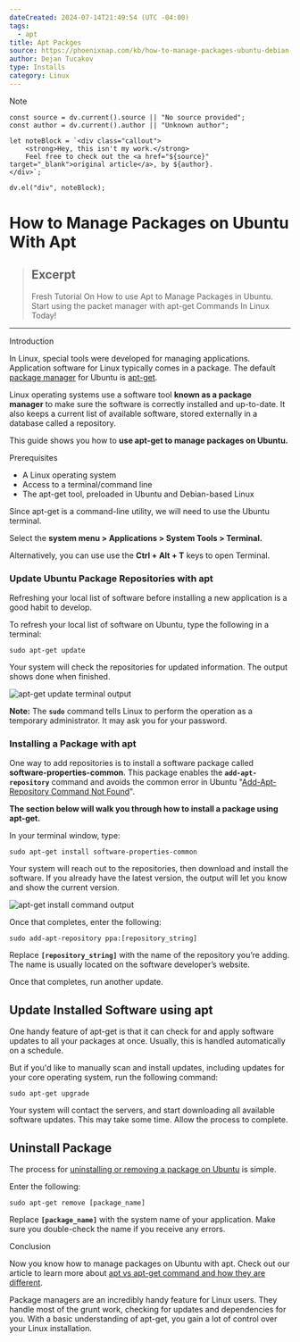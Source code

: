 ```yaml
---
dateCreated: 2024-07-14T21:49:54 (UTC -04:00)
tags:
  - apt
title: Apt Packges
source: https://phoenixnap.com/kb/how-to-manage-packages-ubuntu-debian-apt-get
author: Dejan Tucakov
type: Installs
category: Linux
---
```

> [!NOTE]
```dataviewjs
const source = dv.current().source || "No source provided";
const author = dv.current().author || "Unknown author";

let noteBlock = `<div class="callout">
    <strong>Hey, this isn't my work.</strong>
    Feel free to check out the <a href="${source}" target="_blank">original article</a>, by ${author}.
</div>`;

dv.el("div", noteBlock);
```
# How to Manage Packages on Ubuntu With Apt

> ## Excerpt
> Fresh Tutorial On How to use Apt to Manage Packages in Ubuntu. Start using the packet manager with apt-get Commands In Linux Today!

---
Introduction

In Linux, special tools were developed for managing applications. Application software for Linux typically comes in a package. The default [package manager](https://phoenixnap.com/glossary/what-is-a-package-manager) for Ubuntu is [apt-get](https://phoenixnap.com/kb/how-to-use-apt-get-commands).

Linux operating systems use a software tool **known as a package manager** to make sure the software is correctly installed and up-to-date. It also keeps a current list of available software, stored externally in a database called a repository.

This guide shows you how to **use apt-get to manage packages on Ubuntu.**


Prerequisites

-   A Linux operating system
-   Access to a terminal/command line
-   The apt-get tool, preloaded in Ubuntu and Debian-based Linux

Since apt-get is a command-line utility, we will need to use the Ubuntu terminal.

Select the **system menu > Applications > System Tools > Terminal.**

Alternatively, you can use use the **Ctrl + Alt + T** keys to open Terminal.

### Update Ubuntu Package Repositories with apt

Refreshing your local list of software before installing a new application is a good habit to develop.

To refresh your local list of software on Ubuntu, type the following in a terminal:

```
sudo apt-get update
```

Your system will check the repositories for updated information. The output shows done when finished.

![apt-get update terminal output](https://phoenixnap.com/kb/wp-content/uploads/2021/04/apt-get-update.png)

**Note:** The **`sudo`** command tells Linux to perform the operation as a temporary administrator. It may ask you for your password.

### Installing a Package with apt

One way to add repositories is to install a software package called **software-properties-common**. This package enables the **`add-apt-repository`** command and avoids the common error in Ubuntu "[Add-Apt-Repository Command Not Found](https://phoenixnap.com/kb/add-apt-repository-command-not-found-ubuntu)".

**The section below will walk you through how to install a package using apt-get.**

In your terminal window, type:

```
sudo apt-get install software-properties-common
```

Your system will reach out to the repositories, then download and install the software. If you already have the latest version, the output will let you know and show the current version.

![apt-get install command output](https://phoenixnap.com/kb/wp-content/uploads/2021/04/apt-get-install-software-properties-common.png)

Once that completes, enter the following:

```
sudo add-apt-repository ppa:[repository_string]
```

Replace **`[repository_string]`** with the name of the repository you’re adding. The name is usually located on the software developer’s website.

Once that completes, run another update.

## Update Installed Software using apt

One handy feature of apt-get is that it can check for and apply software updates to all your packages at once. Usually, this is handled automatically on a schedule.

But if you'd like to manually scan and install updates, including updates for your core operating system, run the following command:

```
sudo apt-get upgrade
```

Your system will contact the servers, and start downloading all available software updates. This may take some time. Allow the process to complete.

## Uninstall Package

The process for [uninstalling or removing a package on Ubuntu](https://phoenixnap.com/kb/uninstall-packages-programs-ubuntu) is simple.

Enter the following:

```
sudo apt-get remove [package_name]
```

Replace **`[package_name]`** with the system name of your application. Make sure you double-check the name if you receive any errors.

Conclusion

Now you know how to manage packages on Ubuntu with apt. Check out our article to learn more about [apt vs apt-get command and how they are different](https://phoenixnap.com/kb/apt-vs-apt-get).

Package managers are an incredibly handy feature for Linux users. They handle most of the grunt work, checking for updates and dependencies for you. With a basic understanding of apt-get, you gain a lot of control over your Linux installation.
